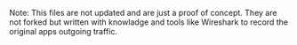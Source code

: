 Note: This files are not updated and are just a proof of concept. They are not forked but written with knowladge and tools like Wireshark to record the original apps outgoing traffic.
